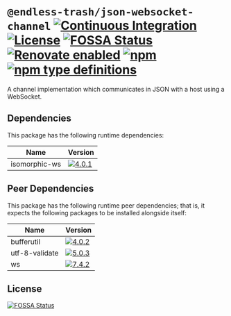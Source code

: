 # `@endless-trash/json-websocket-channel` [![Continuous Integration](https://github.com/jameswilddev/endless-trash/workflows/Continuous%20Integration/badge.svg)](https://github.com/jameswilddev/endless-trash/actions) [![License](https://img.shields.io/github/license/jameswilddev/endless-trash.svg)](https://github.com/jameswilddev/endless-trash/blob/master/license) [![FOSSA Status](https://app.fossa.io/api/projects/git%2Bgithub.com%2Fjameswilddev%2Fendless-trash.svg?type=shield)](https://app.fossa.io/projects/git%2Bgithub.com%2Fjameswilddev%2Fendless-trash?ref=badge_shield) [![Renovate enabled](https://img.shields.io/badge/renovate-enabled-brightgreen.svg)](https://renovatebot.com/) [![npm](https://img.shields.io/npm/v/@endless-trash/json-websocket-channel.svg)](https://www.npmjs.com/package/@endless-trash/json-websocket-channel) [![npm type definitions](https://img.shields.io/npm/types/@endless-trash/json-websocket-channel.svg)](https://www.npmjs.com/package/@endless-trash/json-websocket-channel)

A channel implementation which communicates in JSON with a host using a WebSocket.

## Dependencies

This package has the following runtime dependencies:

Name          | Version                                                                                                
------------- | -------------------------------------------------------------------------------------------------------
isomorphic-ws | [![4.0.1](https://img.shields.io/npm/v/isomorphic-ws.svg)](https://www.npmjs.com/package/isomorphic-ws)

## Peer Dependencies

This package has the following runtime peer dependencies; that is, it expects the following packages to be installed alongside itself:

Name           | Version                                                                                                  
-------------- | ---------------------------------------------------------------------------------------------------------
bufferutil     | [![4.0.2](https://img.shields.io/npm/v/bufferutil.svg)](https://www.npmjs.com/package/bufferutil)        
utf-8-validate | [![5.0.3](https://img.shields.io/npm/v/utf-8-validate.svg)](https://www.npmjs.com/package/utf-8-validate)
ws             | [![7.4.2](https://img.shields.io/npm/v/ws.svg)](https://www.npmjs.com/package/ws)                        

## License

[![FOSSA Status](https://app.fossa.io/api/projects/git%2Bgithub.com%2Fjameswilddev%2Fendless-trash.svg?type=large)](https://app.fossa.io/projects/git%2Bgithub.com%2Fjameswilddev%2Fendless-trash?ref=badge_large)
